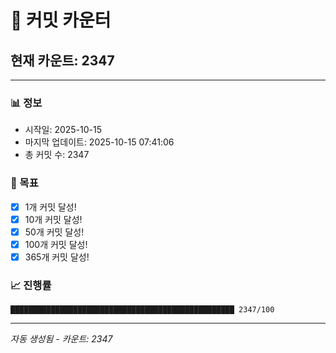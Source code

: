 # 🔢 커밋 카운터

## 현재 카운트: 2347

---

### 📊 정보
- 시작일: 2025-10-15
- 마지막 업데이트: 2025-10-15 07:41:06
- 총 커밋 수: 2347

### 🎯 목표
- [x] 1개 커밋 달성!
- [x] 10개 커밋 달성!
- [x] 50개 커밋 달성!
- [x] 100개 커밋 달성!
- [x] 365개 커밋 달성!

### 📈 진행률
```
██████████████████████████████████████████████████ 2347/100
```

---
*자동 생성됨 - 카운트: 2347*
